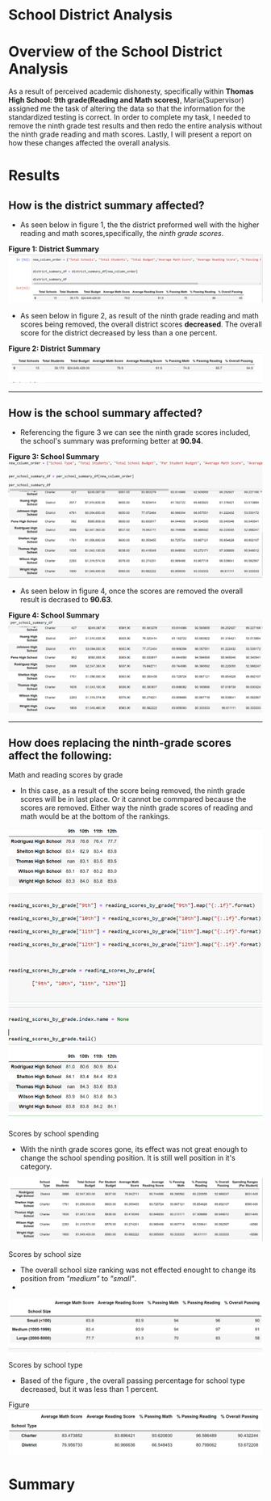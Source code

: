 # School District Analysis

 # Overview of the School District Analysis
As a result of perceived academic dishonesty, specifically within **Thomas High School: 9th grade(Reading and Math scores)**, Maria(Supervisor) assigned me the task of altering the data so that the information for the standardized testing is correct. In order to complete my task, I needed to remove the ninth grade test results and then redo the entire analysis without the ninth grade reading and math scores. Lastly, I will present a report on how these changes affected the overall analysis.

#  Results
## How is the district summary affected?
- As seen below in figure 1, the the district preformed well with the higher reading and math scores,specifically, the *ninth grade scores*.

**Figure 1: District Summary**
![School District Analysis](https://github.com/Aszeal/School_District_Analysis/blob/main/Resources/District%20Analysis-Orginal.png)



- As seen below in figure 2, as result of the ninth grade reading and math scores being removed, the overall district scores **decreased**. The overall score for the district decreased by less than a one percent. 


 **Figure 2: District Summary**
 ![School District Analysis](https://github.com/Aszeal/School_District_Analysis/blob/main/Resources/District%20Analysis-Redo.png)
 
--------------------------------------------------------------------------------------------------------------------------------------------------------
## How is the school summary affected?
- Referencing the figure 3 we can see the ninth grade scores included, the school's summary was preforming better at **90.94**.

**Figure 3: School Summary**
![School District Analysis](https://github.com/Aszeal/School_District_Analysis/blob/main/Resources/School_Summary-Orginal1.png)

- As seen below in figure 4, once the scores are removed the overall result is decrased to **90.63**.

**Figure 4: School Summary**
![School District Analysis](https://github.com/Aszeal/School_District_Analysis/blob/main/Resources/School_Summary-Orginal.png)

--------------------------------------------------------------------------------------------------------------------------------------------------------
## How does replacing the ninth-grade scores affect the following:
Math and reading scores by grade
- In this case, as a result of the score being removed, the ninth grade scores will be in last place. Or it cannot be commpared because the scores are removed. Either way the ninth grade scores of reading and math would be at the bottom of the rankings.

![District Analysis](https://github.com/Aszeal/School_District_Analysis/blob/main/Resources/Math_and_Reading_scores1.png)

Scores by school spending
- With the ninth grade scores gone, its effect was not great enough to change the school spending position. It is still well position in it's category.

![School District Analysis](https://github.com/Aszeal/School_District_Analysis/blob/main/Resources/spending_per_school.png)


Scores by school size
- The overall school size ranking was not effected enought to change its position from *"medium"* to *"small"*.
- 
![School District Analysis](https://github.com/Aszeal/School_District_Analysis/blob/main/Resources/Scores_by_Size.png)


Scores by school type
- Based of the figure , the overall passing percentage for school type decreased, but it was less than 1 percent.

Figure 
![School District Analysis](https://github.com/Aszeal/School_District_Analysis/blob/main/Resources/Scores_by_School_Type.png)

# Summary 
